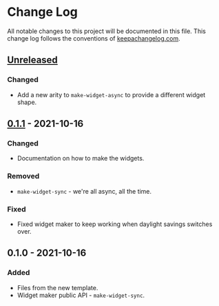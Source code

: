 # Change Log

All notable changes to this project will be documented in this file. This change log follows the conventions
of [keepachangelog.com](http://keepachangelog.com/).

## [Unreleased]

### Changed

- Add a new arity to `make-widget-async` to provide a different widget shape.

## [0.1.1] - 2021-10-16

### Changed

- Documentation on how to make the widgets.

### Removed

- `make-widget-sync` - we're all async, all the time.

### Fixed

- Fixed widget maker to keep working when daylight savings switches over.

## 0.1.0 - 2021-10-16

### Added

- Files from the new template.
- Widget maker public API - `make-widget-sync`.

[Unreleased]: https://github.com/your-name/luna/compare/0.1.1...HEAD

[0.1.1]: https://github.com/your-name/luna/compare/0.1.0...0.1.1
